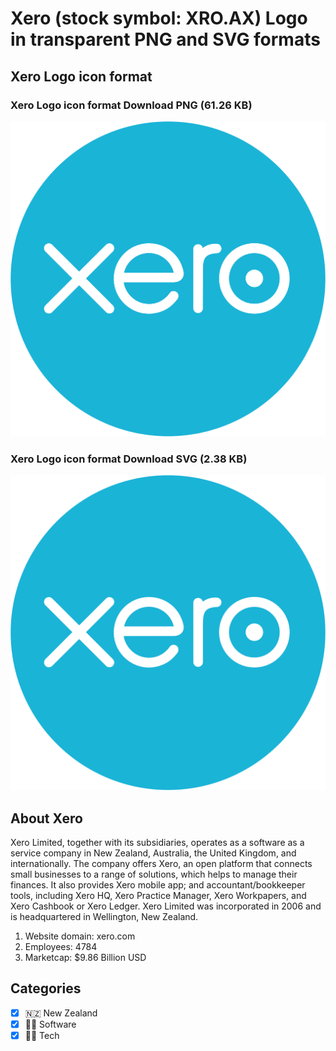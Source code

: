 # Xero (stock symbol: XRO.AX) Logo in transparent PNG and SVG formats

## Xero Logo icon format

### Xero Logo icon format Download PNG (61.26 KB)

![Xero Logo icon format Download PNG (61.26 KB)](/img/orig/XRO.AX-2994360b.png)

### Xero Logo icon format Download SVG (2.38 KB)

![Xero Logo icon format Download SVG (2.38 KB)](/img/orig/XRO.AX-8798b4e5.svg)

## About Xero

Xero Limited, together with its subsidiaries, operates as a software as a service company in New Zealand, Australia, the United Kingdom, and internationally. The company offers Xero, an open platform that connects small businesses to a range of solutions, which helps to manage their finances. It also provides Xero mobile app; and accountant/bookkeeper tools, including Xero HQ, Xero Practice Manager, Xero Workpapers, and Xero Cashbook or Xero Ledger. Xero Limited was incorporated in 2006 and is headquartered in Wellington, New Zealand.

1. Website domain: xero.com
2. Employees: 4784
3. Marketcap: $9.86 Billion USD


## Categories
- [x] 🇳🇿 New Zealand
- [x] 👨‍💻 Software
- [x] 👩‍💻 Tech
